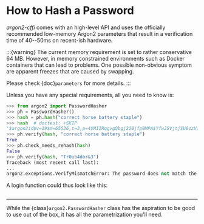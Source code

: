 # How to Hash a Password

*argon2-cffi* comes with an high-level API and uses the officially recommended low-memory Argon2 parameters that result in a verification time of 40--50ms on recent-ish hardware.

:::{warning}
The current memory requirement is set to rather conservative 64 MB.
However, in memory constrained environments such as Docker containers that can lead to problems.
One possible non-obvious symptom are apparent freezes that are caused by swapping.

Please check {doc}`parameters` for more details.
:::

Unless you have any special requirements, all you need to know is:

```python
>>> from argon2 import PasswordHasher
>>> ph = PasswordHasher()
>>> hash = ph.hash("correct horse battery staple")
>>> hash  # doctest: +SKIP
'$argon2id$v=19$m=65536,t=3,p=4$MIIRqgvgQbgj220jfp0MPA$YfwJSVjtjSU0zzV/P3S9nnQ/USre2wvJMjfCIjrTQbg'
>>> ph.verify(hash, "correct horse battery staple")
True
>>> ph.check_needs_rehash(hash)
False
>>> ph.verify(hash, "Tr0ub4dor&3")
Traceback (most recent call last):
...
argon2.exceptions.VerifyMismatchError: The password does not match the supplied hash
```

A login function could thus look like this:

```{literalinclude} login_example.py
```

---

While the {class}`argon2.PasswordHasher` class has the aspiration to be good to use out of the box, it has all the parametrization you'll need.
